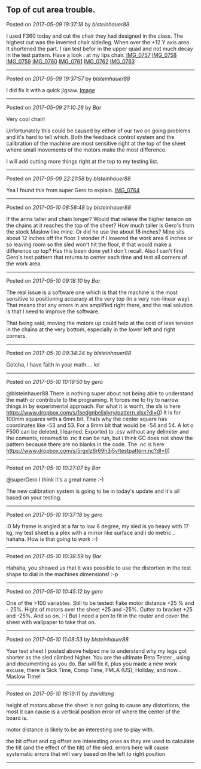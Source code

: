## Top of cut area trouble.
Posted on *2017-05-09 19:37:18* by *blsteinhauer88*

I used F360 today and cut the chair they had designed in the class. The highest cut was the inverted chair side/leg. When over the +12 Y axis area. It shortened the part. I ran test befor in the upper quad and not much decay in the test pattern. Have a look : at my lips chair. [IMG_0757](//muut.com/u/maslowcnc/s3/:maslowcnc:K6gK:img_0757.jpg.jpg) [IMG_0758](//muut.com/u/maslowcnc/s3/:maslowcnc:HDPZ:img_0758.jpg.jpg) [IMG_0759](//muut.com/u/maslowcnc/s3/:maslowcnc:cOA8:img_0759.jpg.jpg) [IMG_0760](//muut.com/u/maslowcnc/s3/:maslowcnc:8nOY:img_0760.jpg.jpg) [IMG_0761](//muut.com/u/maslowcnc/s3/:maslowcnc:MJUR:img_0761.jpg.jpg) [IMG_0762](//muut.com/u/maslowcnc/s3/:maslowcnc:xtS8:img_0762.jpg.jpg) [IMG_0763](//muut.com/u/maslowcnc/s3/:maslowcnc:JPNT:img_0763.jpg.jpg)

---

Posted on *2017-05-09 19:37:57* by *blsteinhauer88*

I did fix it with a quick jigsaw. [Image](//muut.com/u/maslowcnc/s3/:maslowcnc:WrAl:image.jpg.jpg)

---

Posted on *2017-05-09 21:10:26* by *Bar*

Very cool chair!

Unfortunately this could be caused by either of our two on going problems and it's hard to tell which. Both the feedback control system and the calibration of the machine are most sensitive right at the top of the sheet where small movements of the motors make the most difference.

I will add cutting more things right at the top to my testing list.

---

Posted on *2017-05-09 22:21:58* by *blsteinhauer88*

Yea I found this from super Gero to explain.  [IMG_0764](//muut.com/u/maslowcnc/s3/:maslowcnc:T6Pn:img_0764.png.jpg)

---

Posted on *2017-05-10 08:58:48* by *blsteinhauer88*

If the arms taller and chain longer?  Would that relieve the higher tension on the chains at it reaches the top of the sheet?  How much taller is Gero's from the stock Maslow like mine.  Or did he use the about 18 inches?  Mine sits about 12 inches off the floor.  I wonder if I lowered the work area 6 inches or so leaving room so the sled won't hit the floor, if that would make a difference up top?  Has this been done yet I don't recall.  Also I can't find Gero's test pattern that returns to center each time and test all corners of the work area.

---

Posted on *2017-05-10 09:18:10* by *Bar*

The real issue is a software one which is that the machine is the most sensitive to positioning accuracy at the very top (in a very non-linear way). That means that any errors in are amplified right there, and the real solution is that I need to improve the software.

That being said, moving the motors up could help at the cost of less tension in the chains at the very bottom, especially in the lower left and right corners.

---

Posted on *2017-05-10 09:34:24* by *blsteinhauer88*

Gotcha,  I have faith in your math.... lol

---

Posted on *2017-05-10 10:19:50* by *gero*

@blsteinhauer88 There is nothing super about not being able to understand the math or contribute to the programing. It forces me to try to narrow things in by experimental approach. For what it is worth, the xls is here https://www.dropbox.com/s/1sedgnbeljxlyry/pattern.xlsx?dl=0) 
It is for 100mm squares with a 6mm bit. Thats why the center square has coordinates like -53 and 53. For a 8mm bit that would be -54 and 54. A lot o F500 can be deleted, I learned. Exported to .csv without any delimiter and the coments, renamed to .nc it can be run, but i think GC does not show the pattern because there are no blanks in the code.  The .nc is here https://www.dropbox.com/s/5rgxlz6r69h3j5v/testpattern.nc?dl=0)

---

Posted on *2017-05-10 10:27:07* by *Bar*

@superGero I think it's a great name :-)

The new calibration system is going to be in today's update and it's all based on your testing.

---

Posted on *2017-05-10 10:37:18* by *gero*

:0 My frame is angled at a far to low 6 degree, my sled is yo heavy with 17 kg, my test sheet is a plex with a mirror like surface and i do metric... hahaha. How is that going to work :-)

---

Posted on *2017-05-10 10:38:59* by *Bar*

Hahaha, you showed us that it was possible to use the distortion in the test shape to dial in the machines dimensions!  :-p

---

Posted on *2017-05-10 10:45:12* by *gero*

One of the >100 variables. Still to be tested: Fake motor distance +25 % and - 25%. Hight of motors over the sheet +25 and -25%. Cutter to bracket +25 and -25%. And so on. :-) But I need a pen to fit in the router and cover the sheet with wallpaper to take that on.

---

Posted on *2017-05-10 11:08:53* by *blsteinhauer88*

Your test sheet I posted above helped me to understand why my legs got shorter as the sled climbed higher.   You are the ultimate Beta Tester , using and documenting as you do.  Bar will fix it, plus you made a new work excuse, there is Sick Time, Comp Time, FMLA (US), Holiday, and now... Maslow Time!

---

Posted on *2017-05-10 16:19:11* by *davidlang*

height of motors above the sheet is not going to cause any distortions, the most it can cause is a vertical position error of where the center of the board is.

motor distance  is likely to be an interesting one to play with.

the bit offset and cg offset are interesting ones as they are used to calculate the tilt (and the effect of the tilt) of the sled. errors here will cause systematic errors that will vary based on the left to right position

---

